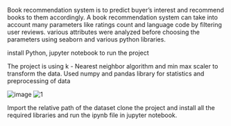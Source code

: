 Book recommendation system is to predict buyer’s interest and recommend books to them accordingly. A book recommendation system can take into account many parameters 
like ratings count and language code by filtering user reviews. various attributes were analyzed before choosing the parameters using seaborn and various python libraries.

install Python, jupyter notebook to run the project

The project is using k - Nearest neighbor algorithm and min max scaler to transform the data.
Used numpy and pandas library for statistics and preprocessing of data

![image](https://user-images.githubusercontent.com/84766820/197154744-e18316b7-1f7a-4748-a568-5ce7e78d271e.png)
![1](https://user-images.githubusercontent.com/84766820/197155674-6ae3d506-ec63-4462-b345-8b5aee3b89c9.jpg)

Import the relative path of the dataset 
clone the project and install all the required libraries
and run the ipynb file in jupyter notebook.
